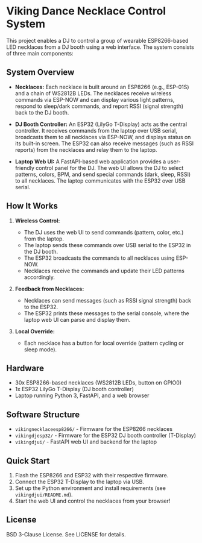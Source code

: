 # Viking Dance Necklace Control System

This project enables a DJ to control a group of wearable ESP8266-based LED necklaces from a DJ booth using a web interface. The system consists of three main components:

## System Overview

- **Necklaces:** Each necklace is built around an ESP8266 (e.g., ESP-01S) and a chain of WS2812B LEDs. The necklaces receive wireless commands via ESP-NOW and can display various light patterns, respond to sleep/dark commands, and report RSSI (signal strength) back to the DJ booth.

- **DJ Booth Controller:** An ESP32 (LilyGo T-Display) acts as the central controller. It receives commands from the laptop over USB serial, broadcasts them to all necklaces via ESP-NOW, and displays status on its built-in screen. The ESP32 can also receive messages (such as RSSI reports) from the necklaces and relay them to the laptop.

- **Laptop Web UI:** A FastAPI-based web application provides a user-friendly control panel for the DJ. The web UI allows the DJ to select patterns, colors, BPM, and send special commands (dark, sleep, RSSI) to all necklaces. The laptop communicates with the ESP32 over USB serial.

## How It Works

1. **Wireless Control:**
   - The DJ uses the web UI to send commands (pattern, color, etc.) from the laptop.
   - The laptop sends these commands over USB serial to the ESP32 in the DJ booth.
   - The ESP32 broadcasts the commands to all necklaces using ESP-NOW.
   - Necklaces receive the commands and update their LED patterns accordingly.

2. **Feedback from Necklaces:**
   - Necklaces can send messages (such as RSSI signal strength) back to the ESP32.
   - The ESP32 prints these messages to the serial console, where the laptop web UI can parse and display them.

3. **Local Override:**
   - Each necklace has a button for local override (pattern cycling or sleep mode).

## Hardware

- 30x ESP8266-based necklaces (WS2812B LEDs, button on GPIO0)
- 1x ESP32 LilyGo T-Display (DJ booth controller)
- Laptop running Python 3, FastAPI, and a web browser

## Software Structure

- `vikingnecklaceesp8266/` - Firmware for the ESP8266 necklaces
- `vikingdjesp32/` - Firmware for the ESP32 DJ booth controller (T-Display)
- `vikingdjui/` - FastAPI web UI and backend for the laptop

## Quick Start

1. Flash the ESP8266 and ESP32 with their respective firmware.
2. Connect the ESP32 T-Display to the laptop via USB.
3. Set up the Python environment and install requirements (see `vikingdjui/README.md`).
4. Start the web UI and control the necklaces from your browser!

## License
BSD 3-Clause License. See LICENSE for details.
